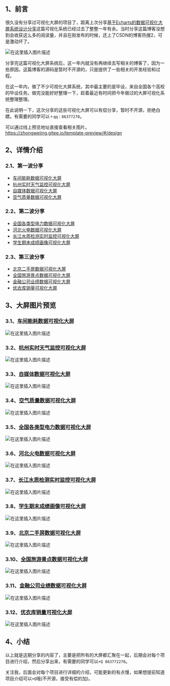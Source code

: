 ﻿## 1、前言

很久没有分享过可视化大屏的项目了，距离上次分享[基于Echarts的数据可视化大屏系统设计分享](https://blog.csdn.net/qq_42376617/article/details/119909628)这篇可视化系统已经过去了整整一年有余。当时分享这篇博客没想到会收获这么多的阅读量，并且在刚发布的时候，还上了CSDN的博客热搜2，可是激动坏了。


![在这里插入图片描述](https://img-blog.csdnimg.cn/fa6c45257fb841c5ab3ab194cd6d3a99.png#pic_center)


分享完这篇可视化大屏系统后，这一年内就没有再继续去写相关的博客了，因为一些原因，这篇博客的源码是暂时不开源的，只是提供了一些相关的开发经验和过程。

在这一年内，做了不少可视化大屏系统，其中最主要的是毕设，来自全国各个高校的毕设任务。做完没能好好整理一下，趁着最近有时间把今年做过的大屏可视化系统整理整理。

在此说明一下，这次分享的这些可视化大屏可以有偿分享，暂时不开源，拒绝白嫖。有需要的同学可以`＋qq：86377270`。

可以通过线上预览地址直接查看相关图片。https://zhongweiing.gitee.io/template-preview/#/design

## 2、详情介绍

### 2.1、第一波分享

- [车间能耗数据可视化大屏]()
- [杭州实时天气监控可视化大屏]()
- [自媒体数据可视化大屏]()
- [空气质量数据可视化大屏]()

### 2.2、第二波分享

- [全国各类型电力数据可视化大屏]()
- [河北火电数据可视化大屏]()
- [长江水质检测实时监控可视化大屏]()
- [学生期末成绩画像可视化大屏]()

### 2.3、第三波分享

- [北京二手房数据可视化大屏]()
- [全国旅游景点数据可视化大屏]()
- [金融公司业绩数据可视化大屏]()
- [优衣库销量可视化大屏]()

## 3、大屏图片预览

### 3.1、[车间能耗数据可视化大屏]()

![在这里插入图片描述](https://img-blog.csdnimg.cn/0fe0430761794ef983de05a58cf04f4a.png#pic_center)

### 3.2、[杭州实时天气监控可视化大屏]()

![在这里插入图片描述](https://img-blog.csdnimg.cn/7c97756090ac4de39d5187ddc1245f3b.png#pic_center)


### 3.3、[自媒体数据可视化大屏]()

![在这里插入图片描述](https://img-blog.csdnimg.cn/85bf304fc008418a94afe54a418608ad.png#pic_center)


### 3.4、[空气质量数据可视化大屏]()

![在这里插入图片描述](https://img-blog.csdnimg.cn/9e75a0d4eee54e7da715296f623e9af0.png#pic_center)


### 3.5、[全国各类型电力数据可视化大屏]()
![在这里插入图片描述](https://img-blog.csdnimg.cn/1c35e07364364bc5b07c40e39df833d7.png#pic_center)


### 3.6、[河北火电数据可视化大屏]()

![在这里插入图片描述](https://img-blog.csdnimg.cn/254c6ec4835945dc95e4be072760cfe6.png#pic_center)


### 3.7、[长江水质检测实时监控可视化大屏]()

![在这里插入图片描述](https://img-blog.csdnimg.cn/b8bcde01898f446b9d7d87bc2b28d635.png#pic_center)


### 3.8、[学生期末成绩画像可视化大屏]()

![在这里插入图片描述](https://img-blog.csdnimg.cn/8ea705d9e9094a0e81a8803accafb4dd.png#pic_center)


### 3.9、[北京二手房数据可视化大屏]()

![在这里插入图片描述](https://img-blog.csdnimg.cn/89ea75740379466d8bdfd66f6ca58bb8.png#pic_center)


### 3.10、[全国旅游景点数据可视化大屏]()

![在这里插入图片描述](https://img-blog.csdnimg.cn/b221588a0c134c48ba48eedfba441d9e.png#pic_center)


### 3.11、[金融公司业绩数据可视化大屏]()

![在这里插入图片描述](https://img-blog.csdnimg.cn/10a89c2e49914cd4a422cdb31e6d1cea.png#pic_center)


### 3.12、[优衣库销量可视化大屏]()

![在这里插入图片描述](https://img-blog.csdnimg.cn/5f9aebe4611c425e97b4f74d1fc12088.png#pic_center)


## 4、小结

以上就是这期分享的内容了，主要是把所有的大屏都汇聚在一起，后期会对每个项目进行介绍，然后分享出来，有需要的同学可以`+Q 863772270`。

关注我，后面会对每个项目进行详细的介绍，可能更新的有点慢，如果想提前知道项目介绍可以`+Q`哦(不开源，接受有偿的加)。


